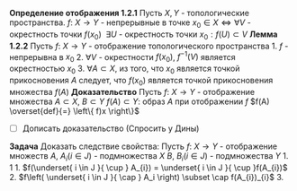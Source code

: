 **Определение отображения 1.2.1**
	Пусть $X, Y$ - топологические пространства.
	$f:\ X \to Y$ - непрерывные в точке $x_{0} \in X \iff \forall V$ - окрестность точки $f(x_{0}) \ \ \exists U$ - окрестность точки $x_{0}: f(U) \subset V$
**Лемма 1.2.2**
	Пусть $f:\ X \to Y$ - отображение топологического пространства
	1. $f$ - непрерывна в $x_{0}$
	2. $\forall V$ - окрестности $f(x_{0})$, $f^{-1}(V)$ является окрестностью $x_{0}$
	3. $\forall A \subset X$, из того, что $x_{0}$ является точкой прикосновения $A$ следует, что $f(x_{0})$ является точкой прикосновения множества $f(A)$
**Доказательство**
	Пусть $f:\ X\to Y$ - отображение множества $A \subset X,\ B \subset Y$
	$f(A) \subset Y:$ образ $A$ при отображении $f$ $f(A) \overset{def}{=} \left\{ f)x \right\}$
- [ ] Дописать доказательство (Спросить у Дины)


**Задача**
	Доказать следствие свойства:
	Пусть $f:\ X \to Y$ - отображение множеств
	$A,\ A_{i} \left( i \in J \right)$ - подмножества $X$
	$B,\ B_{i} \left( i \in J \right)$ - подмножества $Y$
	1. 1
		1. $f(\underset{ i \in J }{ \cup } A_{i}) = \underset{ i \in J }{ \cup }f(A_{i})$
		2. $f\left( \underset{ i \in J }{ \cap } A_i \right) \subset \cap f(A_{i})_{i}$
		3. 
